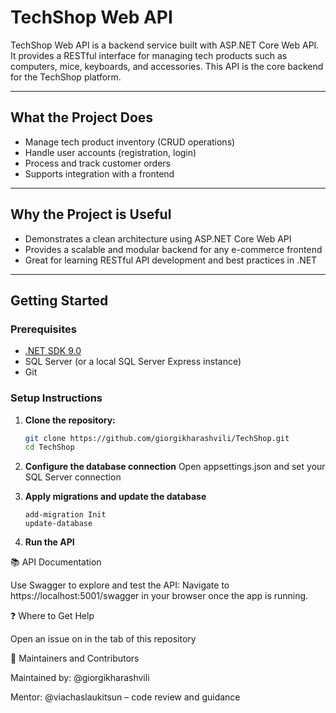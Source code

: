 # TechShop Web API

TechShop Web API is a backend service built with ASP.NET Core Web API. It provides a RESTful interface for managing tech products such as computers, mice, keyboards, and accessories. This API is the core backend for the TechShop platform.

---

## What the Project Does

- Manage tech product inventory (CRUD operations)
- Handle user accounts (registration, login)
- Process and track customer orders
- Supports integration with a frontend

---

## Why the Project is Useful

- Demonstrates a clean architecture using ASP.NET Core Web API
- Provides a scalable and modular backend for any e-commerce frontend
- Great for learning RESTful API development and best practices in .NET

---

## Getting Started

### Prerequisites

- [.NET SDK 9.0](https://dotnet.microsoft.com/download)
- SQL Server (or a local SQL Server Express instance)
- Git

### Setup Instructions

1. **Clone the repository:**
   ```bash
   git clone https://github.com/giorgikharashvili/TechShop.git
   cd TechShop
   
2. **Configure the database connection**
   Open appsettings.json and set your SQL Server connection
   
3. **Apply migrations and update the database**
   ```Package Manager Console
   add-migration Init
   update-database
4. **Run the API**


📚 API Documentation

Use Swagger to explore and test the API:
Navigate to https://localhost:5001/swagger in your browser once the app is running.

❓ Where to Get Help

Open an issue on in the tab of this repository

👥 Maintainers and Contributors

Maintained by: @giorgikharashvili

Mentor: @viachaslaukitsun – code review and guidance






   
   
   

